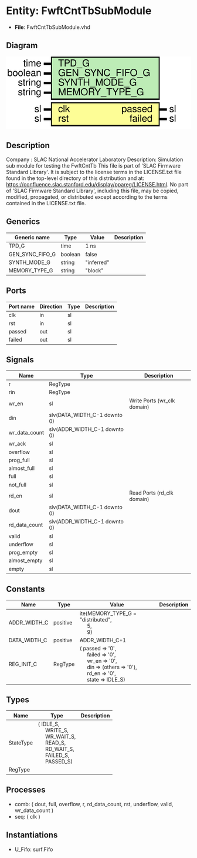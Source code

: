 # Entity: FwftCntTbSubModule

- **File**: FwftCntTbSubModule.vhd
## Diagram

![Diagram](FwftCntTbSubModule.svg "Diagram")
## Description

Company    : SLAC National Accelerator Laboratory
Description: Simulation sub module for testing the FwftCntTb
This file is part of 'SLAC Firmware Standard Library'.
It is subject to the license terms in the LICENSE.txt file found in the
top-level directory of this distribution and at:
   https://confluence.slac.stanford.edu/display/ppareg/LICENSE.html.
No part of 'SLAC Firmware Standard Library', including this file,
may be copied, modified, propagated, or distributed except according to
the terms contained in the LICENSE.txt file.
## Generics

| Generic name    | Type    | Value      | Description |
| --------------- | ------- | ---------- | ----------- |
| TPD_G           | time    | 1 ns       |             |
| GEN_SYNC_FIFO_G | boolean | false      |             |
| SYNTH_MODE_G    | string  | "inferred" |             |
| MEMORY_TYPE_G   | string  | "block"    |             |
## Ports

| Port name | Direction | Type | Description |
| --------- | --------- | ---- | ----------- |
| clk       | in        | sl   |             |
| rst       | in        | sl   |             |
| passed    | out       | sl   |             |
| failed    | out       | sl   |             |
## Signals

| Name          | Type                         | Description                 |
| ------------- | ---------------------------- | --------------------------- |
| r             | RegType                      |                             |
| rin           | RegType                      |                             |
| wr_en         | sl                           | Write Ports (wr_clk domain) |
| din           | slv(DATA_WIDTH_C-1 downto 0) |                             |
| wr_data_count | slv(ADDR_WIDTH_C-1 downto 0) |                             |
| wr_ack        | sl                           |                             |
| overflow      | sl                           |                             |
| prog_full     | sl                           |                             |
| almost_full   | sl                           |                             |
| full          | sl                           |                             |
| not_full      | sl                           |                             |
| rd_en         | sl                           | Read Ports (rd_clk domain)  |
| dout          | slv(DATA_WIDTH_C-1 downto 0) |                             |
| rd_data_count | slv(ADDR_WIDTH_C-1 downto 0) |                             |
| valid         | sl                           |                             |
| underflow     | sl                           |                             |
| prog_empty    | sl                           |                             |
| almost_empty  | sl                           |                             |
| empty         | sl                           |                             |
## Constants

| Name         | Type     | Value                                                                                                                                                                                                                                                                                                                               | Description |
| ------------ | -------- | ----------------------------------------------------------------------------------------------------------------------------------------------------------------------------------------------------------------------------------------------------------------------------------------------------------------------------------- | ----------- |
| ADDR_WIDTH_C | positive |  ite(MEMORY_TYPE_G = "distributed",<br><span style="padding-left:20px"> 5,<br><span style="padding-left:20px"> 9)                                                                                                                                                                                                                   |             |
| DATA_WIDTH_C | positive |  ADDR_WIDTH_C+1                                                                                                                                                                                                                                                                                                                     |             |
| REG_INIT_C   | RegType  |  (       passed => '0',<br><span style="padding-left:20px">       failed => '0',<br><span style="padding-left:20px">       wr_en  => '0',<br><span style="padding-left:20px">       din    => (others => '0'),<br><span style="padding-left:20px">       rd_en  => '0',<br><span style="padding-left:20px">       state  => IDLE_S) |             |
## Types

| Name      | Type                                                                                                                                                                                                                                                                                          | Description |
| --------- | --------------------------------------------------------------------------------------------------------------------------------------------------------------------------------------------------------------------------------------------------------------------------------------------- | ----------- |
| StateType | ( IDLE_S,<br><span style="padding-left:20px"> WRITE_S,<br><span style="padding-left:20px"> WR_WAIT_S,<br><span style="padding-left:20px"> READ_S,<br><span style="padding-left:20px"> RD_WAIT_S,<br><span style="padding-left:20px"> FAILED_S,<br><span style="padding-left:20px"> PASSED_S)  |             |
| RegType   |                                                                                                                                                                                                                                                                                               |             |
## Processes
- comb: ( dout, full, overflow, r, rd_data_count, rst, underflow,
                   valid, wr_data_count )
- seq: ( clk )
## Instantiations

- U_Fifo: surf.Fifo
